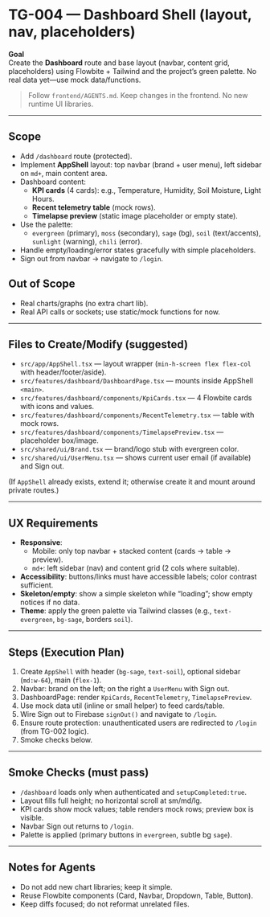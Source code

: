 # TG-004 — Dashboard Shell (layout, nav, placeholders)

**Goal**  
Create the **Dashboard** route and base layout (navbar, content grid, placeholders) using Flowbite + Tailwind and the project’s green palette. No real data yet—use mock data/functions.

> Follow `frontend/AGENTS.md`. Keep changes in the frontend. No new runtime UI libraries.

---

## Scope
- Add `/dashboard` route (protected).
- Implement **AppShell** layout: top navbar (brand + user menu), left sidebar on `md+`, main content area.
- Dashboard content:
  - **KPI cards** (4 cards): e.g., Temperature, Humidity, Soil Moisture, Light Hours.
  - **Recent telemetry table** (mock rows).
  - **Timelapse preview** (static image placeholder or empty state).
- Use the palette:
  - `evergreen` (primary), `moss` (secondary), `sage` (bg), `soil` (text/accents), `sunlight` (warning), `chili` (error).
- Handle empty/loading/error states gracefully with simple placeholders.
- Sign out from navbar → navigate to `/login`.

## Out of Scope
- Real charts/graphs (no extra chart lib).
- Real API calls or sockets; use static/mock functions for now.

---

## Files to Create/Modify (suggested)
- `src/app/AppShell.tsx` — layout wrapper (`min-h-screen flex flex-col` with header/footer/aside).
- `src/features/dashboard/DashboardPage.tsx` — mounts inside AppShell `<main>`.
- `src/features/dashboard/components/KpiCards.tsx` — 4 Flowbite cards with icons and values.
- `src/features/dashboard/components/RecentTelemetry.tsx` — table with mock rows.
- `src/features/dashboard/components/TimelapsePreview.tsx` — placeholder box/image.
- `src/shared/ui/Brand.tsx` — brand/logo stub with evergreen color.
- `src/shared/ui/UserMenu.tsx` — shows current user email (if available) and Sign out.

(If `AppShell` already exists, extend it; otherwise create it and mount around private routes.)

---

## UX Requirements
- **Responsive**:
  - Mobile: only top navbar + stacked content (cards → table → preview).
  - `md+`: left sidebar (nav) and content grid (2 cols where suitable).
- **Accessibility**: buttons/links must have accessible labels; color contrast sufficient.
- **Skeleton/empty**: show a simple skeleton while “loading”; show empty notices if no data.
- **Theme**: apply the green palette via Tailwind classes (e.g., `text-evergreen`, `bg-sage`, borders `soil`).

---

## Steps (Execution Plan)
1. Create `AppShell` with header (`bg-sage`, `text-soil`), optional sidebar (`md:w-64`), main (`flex-1`).
2. Navbar: brand on the left; on the right a `UserMenu` with Sign out.
3. DashboardPage: render `KpiCards`, `RecentTelemetry`, `TimelapsePreview`.
4. Use mock data util (inline or small helper) to feed cards/table.
5. Wire Sign out to Firebase `signOut()` and navigate to `/login`.
6. Ensure route protection: unauthenticated users are redirected to `/login` (from TG-002 logic).
7. Smoke checks below.

---

## Smoke Checks (must pass)
- `/dashboard` loads only when authenticated and `setupCompleted:true`.
- Layout fills full height; no horizontal scroll at sm/md/lg.
- KPI cards show mock values; table renders mock rows; preview box is visible.
- Navbar Sign out returns to `/login`.
- Palette is applied (primary buttons in `evergreen`, subtle bg `sage`).

---

## Notes for Agents
- Do not add new chart libraries; keep it simple.
- Reuse Flowbite components (Card, Navbar, Dropdown, Table, Button).
- Keep diffs focused; do not reformat unrelated files.
